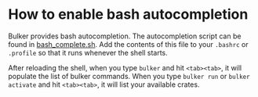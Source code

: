 # How to enable bash autocompletion

Bulker provides bash autocompletion. The autocompletion script can be found in [bash_complete.sh](https://github.com/databio/bulker/blob/master/bash_complete.sh). Add the contents of this file to your `.bashrc` or `.profile` so that it runs whenever the shell starts.

After reloading the shell, when you type `bulker` and hit `<tab><tab>`, it will populate the list of bulker commands. When you type `bulker run` or `bulker activate` and hit `<tab><tab>`, it will list your available crates.
	
